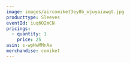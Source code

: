 ```yaml
---
image: images/aircomiket3ey8b_wjuyaiawqt.jpg
producttype: Sleeves
eventId: iuq6O2mCN
pricings:
  - quantity: 1
    price: 25
asin: s-wpHwMMnAa
merchandise: comiket
---
```

